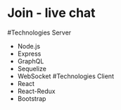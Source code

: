 # Join - live chat

#Technologies Server
- Node.js
- Express
- GraphQL
- Sequelize
- WebSocket
  #Technologies Client
- React
- React-Redux
- Bootstrap
